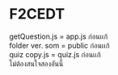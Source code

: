 # F2CEDT
getQuestion.js = app.js ก่อนเเก้<br>
folder ver. som = public ก่อนเเก้<br>
quiz copy.js = quiz.js ก่อนเเก้<br>
ไม่ต้องสนใจสองอันนี้

